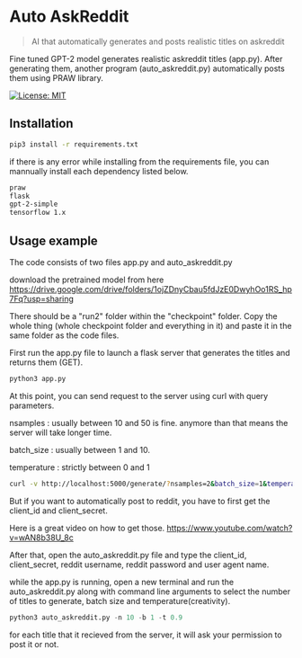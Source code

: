 # Auto AskReddit

> AI that automatically generates and posts realistic titles on askreddit

Fine tuned GPT-2 model generates realistic askreddit titles (app.py). After generating them, another program (auto_askreddit.py) automatically posts them using PRAW library.

[![License: MIT](https://img.shields.io/badge/License-MIT-yellow.svg)](https://opensource.org/licenses/MIT)

## Installation

```sh
pip3 install -r requirements.txt
```

if there is any error while installing from the requirements file, you can mannually install each dependency listed below.

```sh
praw
flask
gpt-2-simple
tensorflow 1.x
```

## Usage example

The code consists of two files app.py and auto_askreddit.py

download the pretrained model from here https://drive.google.com/drive/folders/1ojZDnyCbau5fdJzE0DwyhOo1RS_hp7Fq?usp=sharing

There should be a "run2" folder within the "checkpoint" folder. Copy the whole thing (whole checkpoint folder and everything in it) and paste it in the same folder as the code files.

First run the app.py file to launch a flask server that generates the titles and returns them (GET).

```Python
python3 app.py
```

At this point, you can send request to the server using curl with query parameters.

nsamples : usually between 10 and 50 is fine. anymore than that means the server will take longer time.

batch_size : usually between 1 and 10.

temperature : strictly between 0 and 1

```sh
curl -v http://localhost:5000/generate/?nsamples=2&batch_size=1&temperature=0.9
```

But if you want to automatically post to reddit, you have to first get the client_id and client_secret.

Here is a great video on how to get those. https://www.youtube.com/watch?v=wAN8b38U_8c

After that, open the auto_askreddit.py file and type the client_id, client_secret, reddit username, reddit password and user agent name.

while the app.py is running, open a new terminal and run the auto_askreddit.py along with command line arguments to select the number of titles to generate, batch size and temperature(creativity).

```Python
python3 auto_askreddit.py -n 10 -b 1 -t 0.9
```

for each title that it recieved from the server, it will ask your permission to post it or not.
